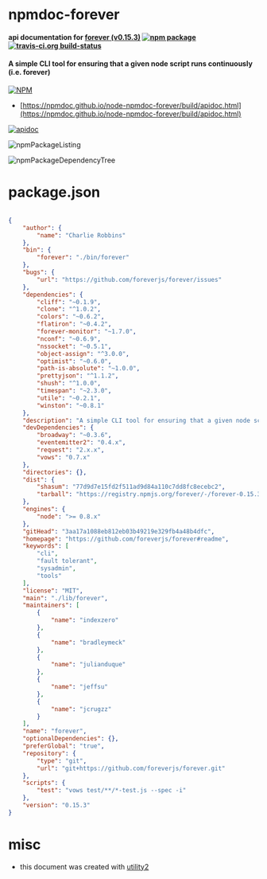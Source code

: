 # npmdoc-forever

#### api documentation for  [forever (v0.15.3)](https://github.com/foreverjs/forever#readme)  [![npm package](https://img.shields.io/npm/v/npmdoc-forever.svg?style=flat-square)](https://www.npmjs.org/package/npmdoc-forever) [![travis-ci.org build-status](https://api.travis-ci.org/npmdoc/node-npmdoc-forever.svg)](https://travis-ci.org/npmdoc/node-npmdoc-forever)

#### A simple CLI tool for ensuring that a given node script runs continuously (i.e. forever)

[![NPM](https://nodei.co/npm/forever.png?downloads=true&downloadRank=true&stars=true)](https://www.npmjs.com/package/forever)

- [https://npmdoc.github.io/node-npmdoc-forever/build/apidoc.html](https://npmdoc.github.io/node-npmdoc-forever/build/apidoc.html)

[![apidoc](https://npmdoc.github.io/node-npmdoc-forever/build/screenCapture.buildCi.browser.%252Ftmp%252Fbuild%252Fapidoc.html.png)](https://npmdoc.github.io/node-npmdoc-forever/build/apidoc.html)

![npmPackageListing](https://npmdoc.github.io/node-npmdoc-forever/build/screenCapture.npmPackageListing.svg)

![npmPackageDependencyTree](https://npmdoc.github.io/node-npmdoc-forever/build/screenCapture.npmPackageDependencyTree.svg)



# package.json

```json

{
    "author": {
        "name": "Charlie Robbins"
    },
    "bin": {
        "forever": "./bin/forever"
    },
    "bugs": {
        "url": "https://github.com/foreverjs/forever/issues"
    },
    "dependencies": {
        "cliff": "~0.1.9",
        "clone": "^1.0.2",
        "colors": "~0.6.2",
        "flatiron": "~0.4.2",
        "forever-monitor": "~1.7.0",
        "nconf": "~0.6.9",
        "nssocket": "~0.5.1",
        "object-assign": "^3.0.0",
        "optimist": "~0.6.0",
        "path-is-absolute": "~1.0.0",
        "prettyjson": "^1.1.2",
        "shush": "^1.0.0",
        "timespan": "~2.3.0",
        "utile": "~0.2.1",
        "winston": "~0.8.1"
    },
    "description": "A simple CLI tool for ensuring that a given node script runs continuously (i.e. forever)",
    "devDependencies": {
        "broadway": "~0.3.6",
        "eventemitter2": "0.4.x",
        "request": "2.x.x",
        "vows": "0.7.x"
    },
    "directories": {},
    "dist": {
        "shasum": "77d9d7e15fd2f511ad9d84a110c7dd8fc8ecebc2",
        "tarball": "https://registry.npmjs.org/forever/-/forever-0.15.3.tgz"
    },
    "engines": {
        "node": ">= 0.8.x"
    },
    "gitHead": "3aa17a1088eb812eb03b49219e329fb4a48b4dfc",
    "homepage": "https://github.com/foreverjs/forever#readme",
    "keywords": [
        "cli",
        "fault tolerant",
        "sysadmin",
        "tools"
    ],
    "license": "MIT",
    "main": "./lib/forever",
    "maintainers": [
        {
            "name": "indexzero"
        },
        {
            "name": "bradleymeck"
        },
        {
            "name": "julianduque"
        },
        {
            "name": "jeffsu"
        },
        {
            "name": "jcrugzz"
        }
    ],
    "name": "forever",
    "optionalDependencies": {},
    "preferGlobal": "true",
    "repository": {
        "type": "git",
        "url": "git+https://github.com/foreverjs/forever.git"
    },
    "scripts": {
        "test": "vows test/**/*-test.js --spec -i"
    },
    "version": "0.15.3"
}
```



# misc
- this document was created with [utility2](https://github.com/kaizhu256/node-utility2)
